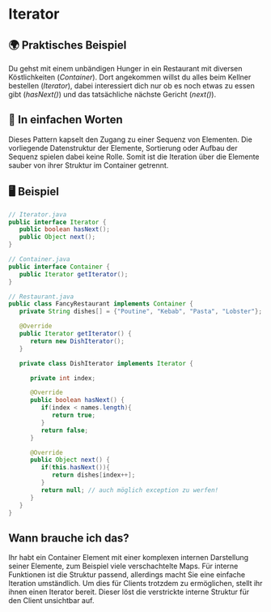 # Iterator

## 🌍 Praktisches Beispiel
Du gehst mit einem unbändigen Hunger in ein Restaurant mit diversen Köstlichkeiten (*Container*).
Dort angekommen willst du alles beim Kellner bestellen (*Iterator*), dabei interessiert dich nur ob es noch etwas zu essen gibt (*hasNext()*) und das tatsächliche nächste Gericht (*next()*).

## 💬 In einfachen Worten
Dieses Pattern kapselt den Zugang zu einer Sequenz von Elementen.
Die vorliegende Datenstruktur der Elemente, Sortierung oder Aufbau der Sequenz spielen dabei keine Rolle. Somit ist die Iteration über die Elemente sauber von ihrer Struktur im Container
getrennt.

## 🖥 Beispiel

```java
// Iterator.java
public interface Iterator {
   public boolean hasNext();
   public Object next();
}

// Container.java
public interface Container {
   public Iterator getIterator();
}

// Restaurant.java
public class FancyRestaurant implements Container {
   private String dishes[] = {"Poutine", "Kebab", "Pasta", "Lobster"};

   @Override
   public Iterator getIterator() {
      return new DishIterator();
   }

   private class DishIterator implements Iterator {

      private int index;

      @Override
      public boolean hasNext() {
         if(index < names.length){
            return true;
         }
         return false;
      }

      @Override
      public Object next() {
         if(this.hasNext()){
            return dishes[index++];
         }
         return null; // auch möglich exception zu werfen!
      }		
   }
}
```

## Wann brauche ich das?
Ihr habt ein Container Element mit einer komplexen internen Darstellung seiner
Elemente, zum Beispiel viele verschachtelte Maps. Für interne Funktionen ist die Struktur
passend, allerdings macht Sie eine einfache Iteration umständlich.
Um dies für Clients trotzdem zu ermöglichen, stellt ihr ihnen einen Iterator bereit.
Dieser löst die verstrickte interne Struktur für den Client unsichtbar auf.
